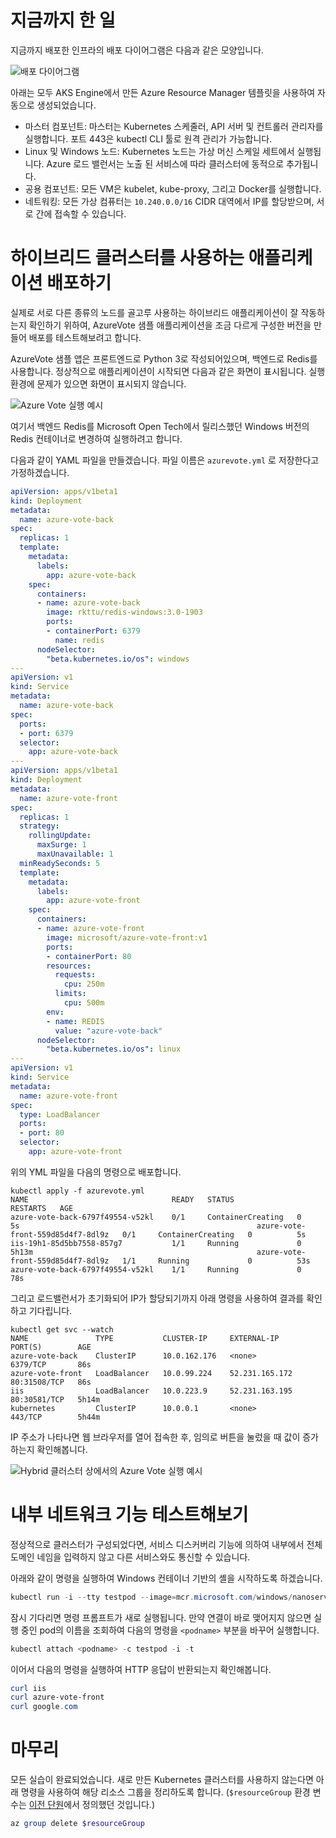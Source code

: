 # 지금까지 한 일

지금까지 배포한 인프라의 배포 다이어그램은 다음과 같은 모양입니다.

![배포 다이어그램](kubernetes-windows.png)

아래는 모두 AKS Engine에서 만든 Azure Resource Manager 템플릿을 사용하여 자동으로 생성되었습니다.

- 마스터 컴포넌트: 마스터는 Kubernetes 스케줄러, API 서버 및 컨트롤러 관리자를 실행합니다. 포트 443은 kubectl CLI 툴로 원격 관리가 가능합니다.
- Linux 및 Windows 노드: Kubernetes 노드는 가상 머신 스케일 세트에서 실행됩니다. Azure 로드 밸런서는 노출 된 서비스에 따라 클러스터에 동적으로 추가됩니다.
- 공용 컴포넌트: 모든 VM은 kubelet, kube-proxy, 그리고 Docker를 실행합니다.
- 네트워킹: 모든 가상 컴퓨터는 `10.240.0.0/16` CIDR 대역에서 IP를 할당받으며, 서로 간에 접속할 수 있습니다.

# 하이브리드 클러스터를 사용하는 애플리케이션 배포하기

실제로 서로 다른 종류의 노드를 골고루 사용하는 하이브리드 애플리케이션이 잘 작동하는지 확인하기 위하여, AzureVote 샘플 애플리케이션을 조금 다르게 구성한 버전을 만들어 배포를 테스트해보려고 합니다.

AzureVote 샘플 앱은 프론트엔드로 Python 3로 작성되어있으며, 백엔드로 Redis를 사용합니다. 정상적으로 애플리케이션이 시작되면 다음과 같은 화면이 표시됩니다. 실행 환경에 문제가 있으면 화면이 표시되지 않습니다.

![Azure Vote 실행 예시](azure-vote.png)

여기서 백엔드 Redis를 Microsoft Open Tech에서 릴리스했던 Windows 버전의 Redis 컨테이너로 변경하여 실행하려고 합니다.

다음과 같이 YAML 파일을 만들겠습니다. 파일 이름은 `azurevote.yml` 로 저장한다고 가정하겠습니다.

```yaml
apiVersion: apps/v1beta1
kind: Deployment
metadata:
  name: azure-vote-back
spec:
  replicas: 1
  template:
    metadata:
      labels:
        app: azure-vote-back
    spec:
      containers:
      - name: azure-vote-back
        image: rkttu/redis-windows:3.0-1903
        ports:
        - containerPort: 6379
          name: redis
      nodeSelector:
        "beta.kubernetes.io/os": windows
---
apiVersion: v1
kind: Service
metadata:
  name: azure-vote-back
spec:
  ports:
  - port: 6379
  selector:
    app: azure-vote-back
---
apiVersion: apps/v1beta1
kind: Deployment
metadata:
  name: azure-vote-front
spec:
  replicas: 1
  strategy:
    rollingUpdate:
      maxSurge: 1
      maxUnavailable: 1
  minReadySeconds: 5 
  template:
    metadata:
      labels:
        app: azure-vote-front
    spec:
      containers:
      - name: azure-vote-front
        image: microsoft/azure-vote-front:v1
        ports:
        - containerPort: 80
        resources:
          requests:
            cpu: 250m
          limits:
            cpu: 500m
        env:
        - name: REDIS
          value: "azure-vote-back"
      nodeSelector:
        "beta.kubernetes.io/os": linux
---
apiVersion: v1
kind: Service
metadata:
  name: azure-vote-front
spec:
  type: LoadBalancer
  ports:
  - port: 80
  selector:
    app: azure-vote-front
```

위의 YML 파일을 다음의 명령으로 배포합니다.

```
kubectl apply -f azurevote.yml
NAME                                READY   STATUS              RESTARTS   AGE                                                    azure-vote-back-6797f49554-v52kl    0/1     ContainerCreating   0          5s                                                     azure-vote-front-559d85d4f7-8dl9z   0/1     ContainerCreating   0          5s                                                     iis-19h1-85d5bb7558-857g7           1/1     Running             0          5h13m                                                  azure-vote-front-559d85d4f7-8dl9z   1/1     Running             0          53s                                                    azure-vote-back-6797f49554-v52kl    1/1     Running             0          78s            
```

그리고 로드밸런서가 초기화되어 IP가 할당되기까지 아래 명령을 사용하여 결과를 확인하고 기다립니다.

```
kubectl get svc --watch
NAME               TYPE           CLUSTER-IP     EXTERNAL-IP      PORT(S)        AGE
azure-vote-back    ClusterIP      10.0.162.176   <none>           6379/TCP       86s
azure-vote-front   LoadBalancer   10.0.99.224    52.231.165.172   80:31508/TCP   86s
iis                LoadBalancer   10.0.223.9     52.231.163.195   80:30581/TCP   5h14m
kubernetes         ClusterIP      10.0.0.1       <none>           443/TCP        5h44m
```

IP 주소가 나타나면 웹 브라우저를 열어 접속한 후, 임의로 버튼을 눌렀을 때 값이 증가하는지 확인해봅니다.

![Hybrid 클러스터 상에서의 Azure Vote 실행 예시](azure-vote-result.png)

# 내부 네트워크 기능 테스트해보기

정상적으로 클러스터가 구성되었다면, 서비스 디스커버리 기능에 의하여 내부에서 전체 도메인 네임을 입력하지 않고 다른 서비스와도 통신할 수 있습니다.

아래와 같이 명령을 실행하여 Windows 컨테이너 기반의 셸을 시작하도록 하겠습니다.

```powershell
kubectl run -i --tty testpod --image=mcr.microsoft.com/windows/nanoserver:1903 -- cmd
```

잠시 기다리면 명령 프롬프트가 새로 실행됩니다. 만약 연결이 바로 맺어지지 않으면 실행 중인 pod의 이름을 조회하여 다음의 명령을 `<podname>` 부분을 바꾸어 실행합니다.

```powershell
kubectl attach <podname> -c testpod -i -t
```

이어서 다음의 명령을 실행하여 HTTP 응답이 반환되는지 확인해봅니다.

```powershell
curl iis
curl azure-vote-front
curl google.com
```

# 마무리

모든 실습이 완료되었습니다. 새로 만든 Kubernetes 클러스터를 사용하지 않는다면 아래 명령을 사용하여 해당 리소스 그룹을 정리하도록 합니다. (`$resourceGroup` 환경 변수는 [이전 단원](chapter2.md)에서 정의했던 것입니다.)

```powershell
az group delete $resourceGroup
```
